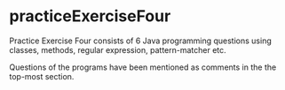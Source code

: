 # practiceExerciseFour

Practice Exercise Four consists of 6 Java programming questions using classes, methods, regular expression, pattern-matcher etc.

Questions of the programs have been mentioned as comments in the the top-most section.
